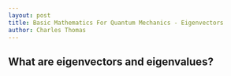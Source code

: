 ```yaml
---
layout: post
title: Basic Mathematics For Quantum Mechanics - Eigenvectors
author: Charles Thomas
---
```


## What are eigenvectors and eigenvalues?

